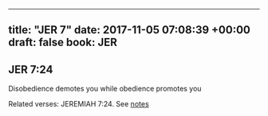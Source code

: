 
---
title: "JER 7"
date: 2017-11-05 07:08:39 +00:00
draft: false
book: JER
---

## JER 7:24

Disobedience demotes you while obedience promotes you

Related verses: JEREMIAH 7:24. See [notes](https://my.bible.com/notes/2761611302765584953)

